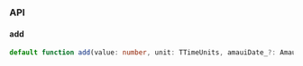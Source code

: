 

### API

#### add

```ts
default function add(value: number, unit: TTimeUnits, amauiDate_?: AmauiDate): AmauiDate;
```

